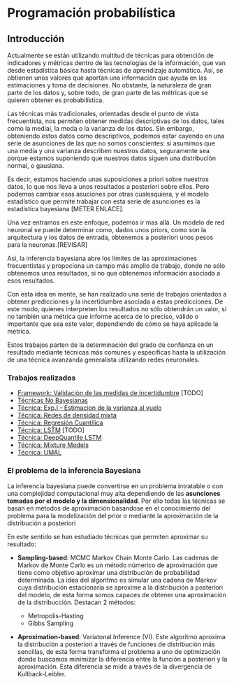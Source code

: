 # Programación probabilística

## Introducción
Actualmente se están utilizando multitud de técnicas para obtención de indicadores y métricas dentro de las tecnologías de la información, que van desde estadística básica hasta técnicas de aprendizaje automático. Así, se obtienen unos valores que aportan una información que ayuda en las estimaciones y toma de decisiones. No obstante, la naturaleza de gran parte de los datos y, sobre todo, de gran parte de las métricas que se quieren obtener es probabilística. 

Las técnicas más tradicionales, orientadas desde el punto de vista frecuentista, nos permiten obtener medidas descriptivas de los datos, tales como la mediai, la moda o la varianza de los datos. Sin embargo, obteniendo estos datos como descriptivos, podemos estar cayendo en una serie de asunciones de las que no somos conscientes: si asumimos que una media y una varianza describen nuestros datos, seguramente sea porque estamos suponiendo que nuestros datos siguen una distribución normal, o gausiana.

Es decir, estamos haciendo unas suposiciones a priori sobre nuestros datos, lo que nos lleva a unos resultados a posteriori sobre ellos. Pero podemos cambiar esas asuciones por otras cualesquiera, y el modelo estadístico que permite trabajar con esta serie de asunciones es la estadística bayesiana [METER ENLACE].

Una vez entramos en este enfoque, podemos ir mas allá. Un modelo de red neuronal se puede determinar como, dados unos priors, como son la arquitectura y los datos de entrada, obtenemos a posteriori unos pesos para la neuronas.[REVISAR]

Así, la inferencia bayesiana abre los límites de las aproximaciones frecuentistas y propociona un campo más amplio de trabajo, donde no sólo obtenemos unos resultados, si no que obtenemos información asociada a esos resultados.

Con esta idea en mente, se han realizado una serie de trabajos orientados a obtener predicciones y la incertidumbre asociada a estas predicciones. De este modo, quienes interpreten los resultados no sólo obtendrán un valor, si no también una métrica que informe acerca de lo preciso, válido o importante que sea este valor, dependiendo de cómo se haya aplicado la métrica.

Estos trabajos parten de la determinación del grado de confianza en un resultado mediante técnicas más comunes y específicas hasta la utilización de una técnica avanzanda generalista utilizando redes neuronales.
 
### Trabajos realizados

-   [Framework: Validación de las medidas de incertidumbre](#Framework) [TODO]
-   [Técnicas No Bayesianas](/docs/experimentos_labs/experimentos_q1/README.md#non_bay)
-   [Técnica: Exp.I - Estimacion de la varianza al vuelo](/docs/experimentos_labs/experimentos_q1/README.md)
-   [Técnica: Redes de densidad mixta](/docs/experimentos_labs/experimentos_q1/README.md#mdn)
-   [Técnica: Regresión Cuantílica](/poc_forecasting_uncertainty/techniques/quantile_regression/) 
-   [Técnica: LSTM](/poc_forecasting_uncertainty/techniques/lstm/) [TODO]
-   [Técnica: DeepQuantile LSTM](/poc_forecasting_uncertainty/techniques/deepquantile_lstm/)
-   [Técnica: Mixture Models](/poc_forecasting_uncertainty/techniques/mixture_models/)
-   [Técnica: UMAL](/poc_forecasting_uncertainty/techniques/umal/)


### El problema de la inferencia Bayesiana

La inferencia bayesiana puede convertirse en un problema intratable o con una complejidad computacional muy alta dependiendo de las **asunciones tomadas por el modelo y la dimensionalidad**. Por ello todas las técnicas se basan en métodos de aproximación basandose en el conocimiento del problema para la modelización del prior o mediante la aproximación de la distribución a posteriori

En este sentido se han estudiado técnicas que permiten aproximar su resultado:

- **Sampling-based**: MCMC Markov Chain Monte Carlo. Las cadenas de Markov de Monte Carlo es un método númerico de aproximación que tiene como objetivo aproximar una distribución de probabilidad determinada. La idea del algoritmo es simular una cadena de Markov cuya distribución estacionaria se aproxime a la distribución a posteriori del modelo, de esta forma somos capaces de obtener una aproximación de la distribucción. Destacan 2 métodos:
	- Metropolis-Hasting 
	- Gibbs Sampling
	
- **Aproximation-based**: Variatonal Inference (VI). Este algoritmo aproxima la distribución a posteriori a través de funciones de distribución más sencillas, de esta forma transforma el problema a uno de optimización donde buscamos minimizar la diferencia entre la función a posteriori y la aproximación. Esta diferencia se mide a través de la divergencia de Kullback-Leibler.





